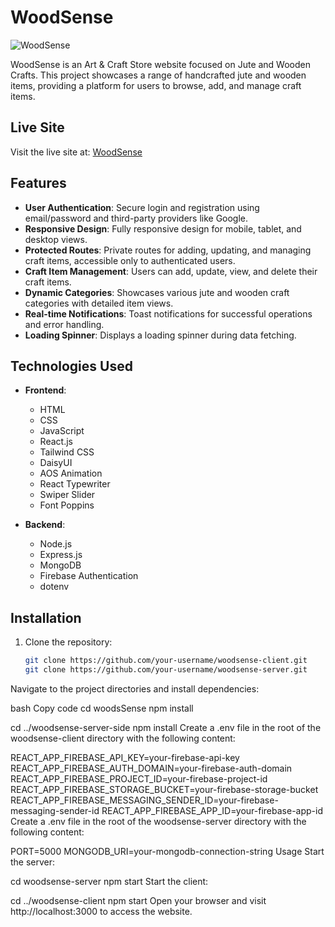 
# WoodSense

![WoodSense](https://i.ibb.co/5kDJgvh/website-ss.jpg)

WoodSense is an Art & Craft Store website focused on Jute and Wooden Crafts. This project showcases a range of handcrafted jute and wooden items, providing a platform for users to browse, add, and manage craft items.

## Live Site

Visit the live site at: [WoodSense](https://woodsense-df773.web.app/)

## Features

- **User Authentication**: Secure login and registration using email/password and third-party providers like Google.
- **Responsive Design**: Fully responsive design for mobile, tablet, and desktop views.
- **Protected Routes**: Private routes for adding, updating, and managing craft items, accessible only to authenticated users.
- **Craft Item Management**: Users can add, update, view, and delete their craft items.
- **Dynamic Categories**: Showcases various jute and wooden craft categories with detailed item views.
- **Real-time Notifications**: Toast notifications for successful operations and error handling.
- **Loading Spinner**: Displays a loading spinner during data fetching.

## Technologies Used

- **Frontend**:
  - HTML
  - CSS
  - JavaScript
  - React.js
  - Tailwind CSS
  - DaisyUI
  - AOS Animation
  - React Typewriter
  - Swiper Slider
  - Font Poppins

- **Backend**:
  - Node.js
  - Express.js
  - MongoDB
  - Firebase Authentication
  - dotenv

## Installation

1. Clone the repository:
   ```bash
   git clone https://github.com/your-username/woodsense-client.git
   git clone https://github.com/your-username/woodsense-server.git
Navigate to the project directories and install dependencies:

bash
Copy code
cd woodsSense
npm install

cd ../woodsense-server-side
npm install
Create a .env file in the root of the woodsense-client directory with the following content:

REACT_APP_FIREBASE_API_KEY=your-firebase-api-key
REACT_APP_FIREBASE_AUTH_DOMAIN=your-firebase-auth-domain
REACT_APP_FIREBASE_PROJECT_ID=your-firebase-project-id
REACT_APP_FIREBASE_STORAGE_BUCKET=your-firebase-storage-bucket
REACT_APP_FIREBASE_MESSAGING_SENDER_ID=your-firebase-messaging-sender-id
REACT_APP_FIREBASE_APP_ID=your-firebase-app-id
Create a .env file in the root of the woodsense-server directory with the following content:


PORT=5000
MONGODB_URI=your-mongodb-connection-string
Usage
Start the server:

cd woodsense-server
npm start
Start the client:


cd ../woodsense-client
npm start
Open your browser and visit http://localhost:3000 to access the website.
